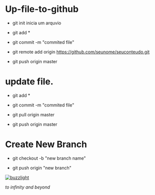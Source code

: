 # Up-file-to-github

* git init inicia um arquvio

* git add *

* git commit -m "commited file"

* git remote add origin https://github.com/seunome/seuconteudo.git

* git push origin master

# update file.

* git add *

* git commit -m "commited file"

* git pull origin master

* git push origin master

# Create New Branch

* git checkout -b "new branch name"

* git push origin "new branch"

<p>
  
<p>
<a href="" rel="some text"><img src="https://static.wikia.nocookie.net/disneyemojiblitz/images/d/dc/EmojiBlitzBuzzLightyear-PowerUp.png/revision/latest/scale-to-width-down/185?cb=20201231131624" alt="buzzlight" /></a>
<p><i>to infinity and beyond 
